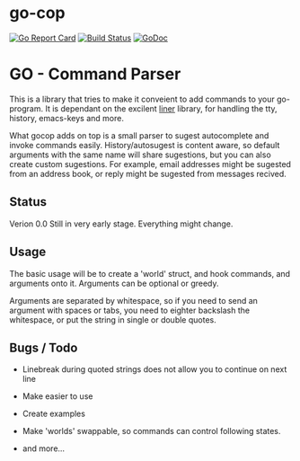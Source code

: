 # go-cop
[![Go Report Card](https://goreportcard.com/badge/github.com/Forau/gocop)](https://goreportcard.com/report/github.com/Forau/gocop)
[![Build Status](https://travis-ci.org/Forau/gocop.svg?branch=master)](https://travis-ci.org/Forau/gocop)
[![GoDoc](https://godoc.org/github.com/Forau/gocop?status.svg)](http://godoc.org/github.com/Forau/gocop)

GO - Command Parser
===================

This is a library that tries to make it conveient to add commands to your go-program.
It is dependant on the excilent [liner](https://github.com/peterh/liner) library, for handling the tty, history, emacs-keys and more.

What gocop adds on top is a small parser to sugest autocomplete and invoke commands easily.
History/autosugest is content aware, so default arguments with the same name will share sugestions, but you can also create custom sugestions. For example, email addresses might be sugested from an address book, or reply might be sugested from messages recived.

Status
------

Verion 0.0
Still in very early stage. Everything might change.

Usage
-----

The basic usage will be to create a 'world' struct, and hook commands, and arguments onto it.
Arguments can be optional or greedy.

Arguments are separated by whitespace, so if you need to send an argument with spaces or tabs, you need to eighter backslash the whitespace, or put the string in single or double quotes.

Bugs / Todo
-----------

- Linebreak during quoted strings does not allow you to continue on next line
- Make easier to use
- Create examples
- Make 'worlds' swappable, so commands can control following states.

- and more...






